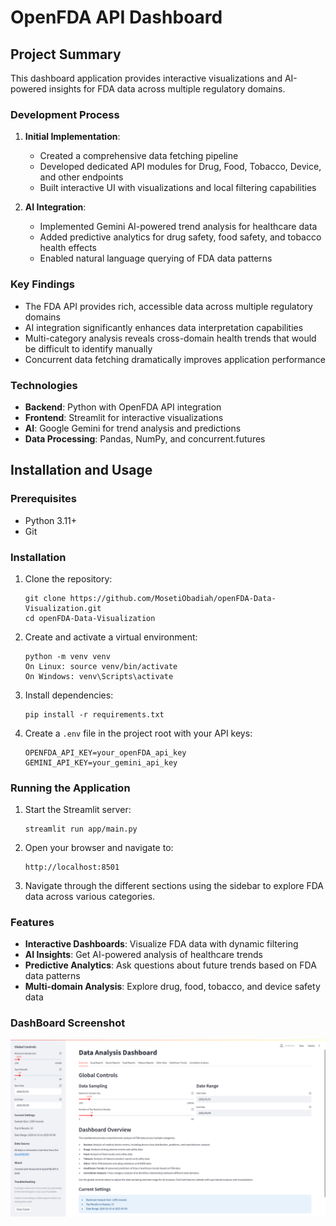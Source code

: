 # OpenFDA API Dashboard

## Project Summary

This dashboard application provides interactive visualizations and AI-powered insights for FDA data across multiple regulatory domains.

### Development Process

1. **Initial Implementation**:
   - Created a comprehensive data fetching pipeline
   - Developed dedicated API modules for Drug, Food, Tobacco, Device, and other endpoints
   - Built interactive UI with visualizations and local filtering capabilities

2. **AI Integration**:
   - Implemented Gemini AI-powered trend analysis for healthcare data
   - Added predictive analytics for drug safety, food safety, and tobacco health effects
   - Enabled natural language querying of FDA data patterns

### Key Findings

- The FDA API provides rich, accessible data across multiple regulatory domains
- AI integration significantly enhances data interpretation capabilities
- Multi-category analysis reveals cross-domain health trends that would be difficult to identify manually
- Concurrent data fetching dramatically improves application performance

### Technologies

- **Backend**: Python with OpenFDA API integration
- **Frontend**: Streamlit for interactive visualizations
- **AI**: Google Gemini for trend analysis and predictions
- **Data Processing**: Pandas, NumPy, and concurrent.futures

## Installation and Usage

### Prerequisites
- Python 3.11+
- Git

### Installation
1. Clone the repository:
   ```
   git clone https://github.com/MosetiObadiah/openFDA-Data-Visualization.git
   cd openFDA-Data-Visualization
   ```
2. Create and activate a virtual environment:
   ```
   python -m venv venv
   On Linux: source venv/bin/activate
   On Windows: venv\Scripts\activate
   ```

3. Install dependencies:
   ```
   pip install -r requirements.txt
   ```

4. Create a `.env` file in the project root with your API keys:
   ```
   OPENFDA_API_KEY=your_openFDA_api_key
   GEMINI_API_KEY=your_gemini_api_key
   ```

### Running the Application
1. Start the Streamlit server:
   ```
   streamlit run app/main.py
   ```

2. Open your browser and navigate to:
   ```
   http://localhost:8501
   ```

3. Navigate through the different sections using the sidebar to explore FDA data across various categories.

### Features
- **Interactive Dashboards**: Visualize FDA data with dynamic filtering
- **AI Insights**: Get AI-powered analysis of healthcare trends
- **Predictive Analytics**: Ask questions about future trends based on FDA data patterns
- **Multi-domain Analysis**: Explore drug, food, tobacco, and device safety data

### DashBoard Screenshot
![Dashboard Screenshot](/images/Screenshot%20From%202025-05-09%2013-48-33.png)
